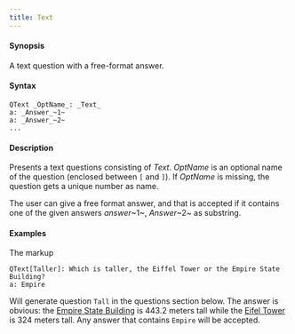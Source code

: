 ```yaml
---
title: Text
---
```


#### Synopsis

A text question with a free-format answer.

#### Syntax

```
QText _OptName_: _Text_
a: _Answer_~1~
a: _Answer_~2~
...
```

#### Description

Presents a text questions consisting of _Text_.
_OptName_ is an optional name of the question (enclosed between `[` and `]`).
If _OptName_ is missing, the question gets a unique number as name.

The user can give a free format answer, and that is accepted if it contains one of the given answers _answer_~1~, _Answer_~2~ as substring.

#### Examples

The markup
```rascal
QText[Taller]: Which is taller, the Eiffel Tower or the Empire State Building?
a: Empire
```
Will generate question `Tall` in the questions section below.
The answer is obvious: the [Empire State Building](http://en.wikipedia.org/wiki/Empire_State_Building) is 443.2 meters tall while the [Eifel Tower](http://en.wikipedia.org/wiki/Eiffel_Tower) is 324 meters tall.
Any answer that contains `Empire` will be accepted.


